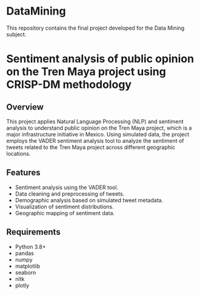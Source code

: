 # DataMining
This repository contains the final project developed for the Data Mining subject.
# Sentiment analysis of public opinion on the Tren Maya project using CRISP-DM methodology

## Overview
This project applies Natural Language Processing (NLP) and sentiment analysis to understand public opinion on the Tren Maya project, which is a major infrastructure initiative in Mexico. Using simulated data, the project employs the VADER sentiment analysis tool to analyze the sentiment of tweets related to the Tren Maya project across different geographic locations.

## Features
- Sentiment analysis using the VADER tool.
- Data cleaning and preprocessing of tweets.
- Demographic analysis based on simulated tweet metadata.
- Visualization of sentiment distributions.
- Geographic mapping of sentiment data.

## Requirements
- Python 3.8+
- pandas
- numpy
- matplotlib
- seaborn
- nltk
- plotly


